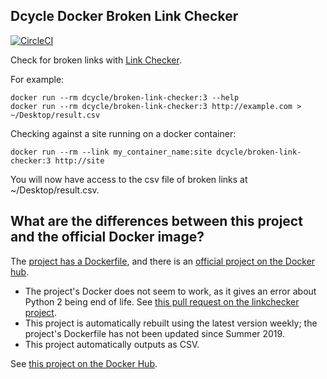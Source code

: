 Dcycle Docker Broken Link Checker
-----

[![CircleCI](https://circleci.com/gh/dcycle/docker-broken-link-checker/tree/master.svg?style=svg)](https://circleci.com/gh/dcycle/docker-broken-link-checker/tree/master)

Check for broken links with [Link Checker](https://github.com/linkchecker/linkchecker).

For example:

    docker run --rm dcycle/broken-link-checker:3 --help
    docker run --rm dcycle/broken-link-checker:3 http://example.com > ~/Desktop/result.csv

Checking against a site running on a docker container:

    docker run --rm --link my_container_name:site dcycle/broken-link-checker:3 http://site

You will now have access to the csv file of broken links at ~/Desktop/result.csv.

What are the differences between this project and the official Docker image?
-----

The [project has a Dockerfile](https://github.com/linkchecker/linkchecker/blob/master/Dockerfile), and there is an [official project on the Docker hub](https://hub.docker.com/r/linkchecker/linkchecker).

* The project's Docker does not seem to work, as it gives an error about Python 2 being end of life. See [this pull request on the linkchecker project](https://github.com/linkchecker/linkchecker/pull/379).
* This project is automatically rebuilt using the latest version weekly; the project's Dockerfile has not been updated since Summer 2019.
* This project automatically outputs as CSV.

See [this project on the Docker Hub](https://hub.docker.com/r/dcycle/broken-link-checker/).
